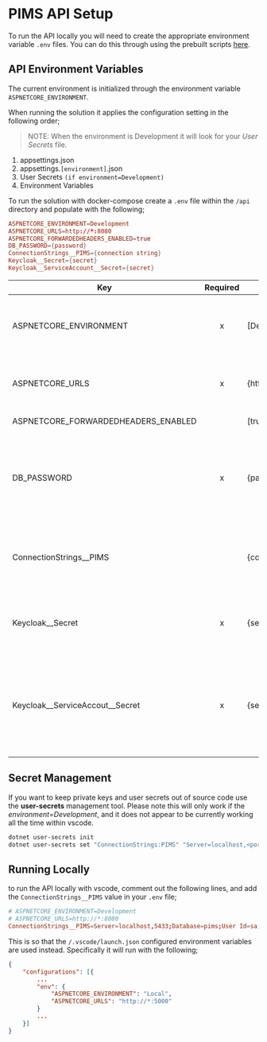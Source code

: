 # PIMS API Setup

To run the API locally you will need to create the appropriate environment variable `.env` files. You can do this through using the prebuilt scripts [here](../../scripts/README.md).

## API Environment Variables

The current environment is initialized through the environment variable `ASPNETCORE_ENVIRONMENT`.

When running the solution it applies the configuration setting in the following order;

> NOTE: When the environment is Development it will look for your _User Secrets_ file.

1. appsettings.json
2. appsettings.`[environment]`.json
3. User Secrets `(if environment=Development)`
4. Environment Variables

To run the solution with docker-compose create a `.env` file within the `/api` directory and populate with the following;

```conf
ASPNETCORE_ENVIRONMENT=Development
ASPNETCORE_URLS=http://*:8080
ASPNETCORE_FORWARDEDHEADERS_ENABLED=true
DB_PASSWORD={password}
ConnectionStrings__PIMS={connection string}
Keycloak__Secret={secret}
Keycloak__ServiceAccount__Secret={secret}
```

| Key                                 | Required | Value                              | Description                                                                                                                                                      |
| ----------------------------------- | :------: | ---------------------------------- | ---------------------------------------------------------------------------------------------------------------------------------------------------------------- |
| ASPNETCORE_ENVIRONMENT              |    x     | [Development\|Staging\|Production] | The environment name to run under. This will result in apply different configuration settings.                                                                   |
| ASPNETCORE_URLS                     |    x     | {http://*:8080}                    | The host addresses with ports and protocols that the server will listen to.                                                                                      |
| ASPNETCORE_FORWARDEDHEADERS_ENABLED |          | [true\|false]                      | Whether to include forwarder headers.                                                                                                                            |
| DB_PASSWORD                         |    x     | {password}                         | The password to the database. If using MSSQL it will require a complex password. Needs to be the same value found in the `/database/.../.env` file.              |
| ConnectionStrings\_\_PIMS           |          | {connection string}                | To override the `appsettings.[environment].json` configuration files you can set the connection string value here.                                               |
| Keycloak\_\_Secret                  |    x     | {secret}                           | Should be the value provided by KeyCloak (_Currently this value can remain blank_)                                                                               |
| Keycloak\_\_ServiceAccout\_\_Secret |    x     | {secret}                           | Should be the value provided by KeyCloak for the *pims-service-account* client.      This is required for administrative endpoints that integrate with Keycloak. |

## Secret Management

If you want to keep private keys and user secrets out of source code use the **user-secrets** management tool.
Please note this will only work if the _environment=Development_, and it does not appear to be currently working all the time within vscode.

```bash
dotnet user-secrets init
dotnet user-secrets set "ConnectionStrings:PIMS" "Server=localhost,<port>;User ID=sa;Database=<database name>"
```

## Running Locally

to run the API locally with vscode, comment out the following lines, and add the `ConnectionStrings__PIMS` value in your `.env` file;

```conf
# ASPNETCORE_ENVIRONMENT=Development
# ASPNETCORE_URLS=http://*:8080
ConnectionStrings__PIMS=Server=localhost,5433;Database=pims;User Id=sa;
```

This is so that the `/.vscode/launch.json` configured environment variables are used instead.  Specifically it will run with the following;

```json
{
    "configurations": [{
        ...
        "env": {
            "ASPNETCORE_ENVIRONMENT": "Local",
            "ASPNETCORE_URLS": "http://*:5000"
        }
        ...
    }]
}
```
